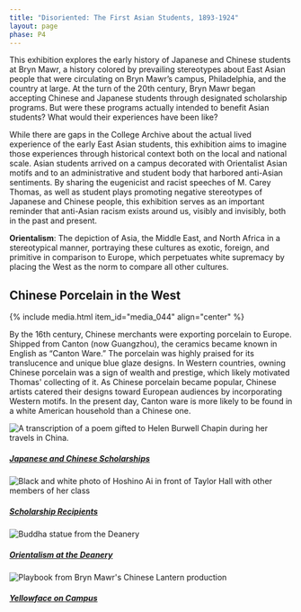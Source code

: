 ```yaml
---
title: "Disoriented: The First Asian Students, 1893-1924"
layout: page
phase: P4
---
```


This exhibition explores the early history of Japanese and Chinese students at Bryn Mawr, a history colored by prevailing stereotypes about East Asian people that were circulating on Bryn Mawr’s campus, Philadelphia, and the country at large. At the turn of the 20th century, Bryn Mawr began accepting Chinese and Japanese students through designated scholarship programs. But were these programs actually intended to benefit Asian students? What would their experiences have been like?​

While there are gaps in the College Archive about the actual lived experience of the early East Asian students, this exhibition aims to imagine those experiences through historical context both on the local and national scale. Asian students arrived on a campus decorated with Orientalist Asian motifs and to an administrative and student body that harbored anti-Asian sentiments. By sharing the eugenicist and racist speeches of M. Carey Thomas, as well as student plays promoting negative stereotypes of Japanese and Chinese people, this exhibition serves as an important reminder that anti-Asian racism exists around us, visibly and invisibly, both in the past and present.​

**Orientalism**: The depiction of Asia, the Middle East, and North Africa in a stereotypical manner, portraying these cultures as exotic, foreign, and primitive in comparison to Europe, which perpetuates white supremacy by placing the West as the norm to compare all other cultures. 

## Chinese Porcelain in the West

{% include media.html item_id="media_044" align="center" %}

By the 16th century, Chinese merchants were exporting porcelain to Europe. Shipped from Canton (now Guangzhou), the ceramics became known in English as “Canton Ware.” The porcelain was highly praised for its translucence and unique blue glaze designs. In Western countries, owning Chinese porcelain was a sign of wealth and prestige, which likely motivated Thomas' collecting of it.  As Chinese porcelain became popular, Chinese artists catered their designs toward European audiences by incorporating Western motifs. In the present day, Canton ware is more likely to be found in a white American household than a Chinese one. ​


<div class="row row-cols-1 row-cols-md-2 g-4">
    <div class="col">
        <img src="{{ "/assets/images/media_045.png" | relative_url }}" class="card-img" alt="A transcription of a poem gifted to Helen Burwell Chapin during her travels in China.">
        <a class="card-img-overlay" href="{{ '/current/disoriented/japanese-chinese-scholarships/' | relative_url}}">
            <h5 class="card-title">Japanese and Chinese Scholarships</h5>
        </a>
    </div>
    <div class="col">
        <img src="{{ "/assets/images/media_038.png" | relative_url }}" class="card-img" alt="Black and white photo of Hoshino Ai in front of Taylor Hall with other members of her class">
        <a class="card-img-overlay" href="{{ '/current/disoriented/scholarship-recipients/' | relative_url}}">
            <h5 class="card-title">Scholarship Recipients</h5>
        </a>
    </div>
    <div class="col">
        <img src="{{ "/assets/images/media_048.png" | relative_url }}" class="card-img" alt="Buddha statue from the Deanery">
        <a class="card-img-overlay" href="{{ '/current/disoriented/orientalism-at-deanery/' | relative_url}}">
            <h5 class="card-title">Orientalism at the Deanery</h5>
        </a>
    </div>
    <div class="col">
        <img src="{{ "/assets/images/media_053.jpg" | relative_url }}" class="card-img" alt="Playbook from Bryn Mawr's Chinese Lantern production">
        <a class="card-img-overlay" href="{{ '/current/disoriented/yellowface-on-campus/' | relative_url}}">
            <h5 class="card-title">Yellowface on Campus</h5>
        </a>
    </div>
</div>
